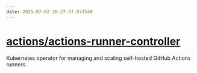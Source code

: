 ```yaml
---
date: 2025-07-02 20:27:57.074540
---
```


# [actions/actions-runner-controller](https://github.com/actions/actions-runner-controller)

Kubernetes operator for managing and scaling self-hosted GitHub Actions runners